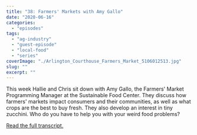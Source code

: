 ```yaml
---
title: "38: Farmers' Markets with Amy Gallo"
date: "2020-06-16"
categories: 
  - "episodes"
tags: 
  - "ag-industry"
  - "guest-episode"
  - "local-food"
  - "series"
coverImage: "./Arlington_Courthouse_Farmers_Market_5106012513.jpg"
slug: ""
excerpt: ""
---
```


This week Hallie and Chris sit down with Amy Gallo, the Farmers' Market Programming Manager at the Sustainable Food Center. They discuss how farmers' markets impact consumers and their communities, as well as what crops are the best to buy fresh. They also develop an interest in tiny zucchini. Who do you have to help you with your weird food problems?

[Read the full transcript.](https://www.onetogrowonpod.com/38-farmers-markets-with-amy-gallo-transcript/)
